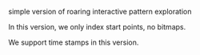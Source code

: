 simple version of roaring interactive pattern exploration

In this version, we only index start points, no bitmaps.

We support time stamps in this version. 

